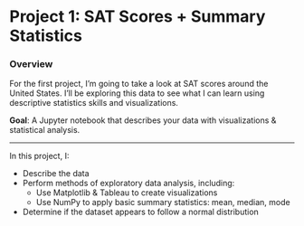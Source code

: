 # Project 1: SAT Scores + Summary Statistics

### Overview

For the first project, I’m going to take a look at SAT scores around the United States. I’ll be exploring this data to see what I can learn using descriptive statistics skills and visualizations.

**Goal**: A Jupyter notebook that describes your data with visualizations & statistical analysis.

---

In this project, I:

- Describe the data
- Perform methods of exploratory data analysis, including:
  - Use Matplotlib & Tableau to create visualizations
  - Use NumPy to apply basic summary statistics: mean, median, mode
- Determine if the dataset appears to follow a normal distribution
